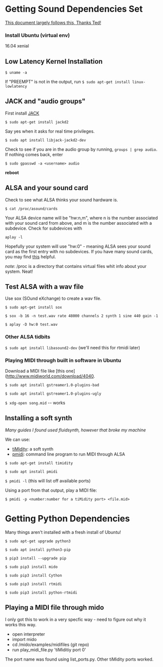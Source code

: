 # Getting Sound Dependencies Set
[This document largely follows this, Thanks Ted!](http://tedfelix.com/linux/linux-midi.html)

### Install Ubuntu (virtual env)
16.04 xenial

## Low Latency Kernel Installation
`$ uname -a`

If "PREEMPT" is not in the output, run
`$ sudo apt-get install linux-lowlatency`

## JACK and "audio groups"

First install [JACK](http://www.jackaudio.org/faq/about.html)

`$ sudo apt-get install jackd2`

Say yes when it asks for real time privileges.

`$ sudo apt install libjack-jackd2-dev`

Check to see if you are in the audio group by running,
`groups | grep audio`. If nothing comes back, enter

`$ sudo gpasswd -a <username> audio`

**reboot**

## ALSA and your sound card
Check to see what ALSA thinks your sound hardware is.

`$ cat /proc/asound/cards`

Your ALSA device name will be "hw:n,m", where n is the number associated with your sound card from above, and m is the number associated with a subdevice. Check for subdevices with

`aplay -l`

Hopefully your system will use "hw:0" - meaning ALSA sees your sound card as the first entry with no subdevices. If you have many sound cards, you may find [this](http://www.alsa-project.org/main/index.php/Asoundrc) helpful.

*note*: /proc is a directory that contains virtual files whit info about your system. Neat!

## Test ALSA with a wav file

Use sox (SOund eXchange) to create a wav file.

`$ sudo apt-get install sox`

`$ sox -b 16 -n test.wav rate 48000 channels 2 synth 1 sine 440 gain -1`

`$ aplay -D hw:0 test.wav`

### Other ALSA tidbits

`$ sudo apt install libasound2-dev` (we'll need this for rtmidi later)

### Playing MIDI through built in software in Ubuntu
Download a MIDI file like [this one](http://www.midiworld.com/download/4040.

`$ sudo apt install gstreamer1.0-plugins-bad`

`$ sudo apt install gstreamer1.0-plugins-ugly`

`$ xdg-open song.mid` -- works

## Installing a soft synth
*Many guides I found used fluidsynth, however that broke my machine*

We can use:
* [tiMidity](https://github.com/geofft/timidity): a soft synth
* [pmidi](http://www.parabola.me.uk/alsa/pmidi.html): command line program to run MIDI through ALSA

`$ sudo apt-get install timidity`

`$ sudo apt install pmidi`

`$ pmidi -l` (this will list off available ports)

Using a port from that output, play a MIDI file:

`$ pmidi -p <number:number for a tiMidity port> <file.mid>`

<!---
# Fluidsynth broke my machine:
check back later lol

 We'll start with fluid synth:

`$ sudo apt-get install fluidsynth`
`$ sudo apt-get install fluid-soundfont-gm`

`fluid-soundfont-gm` may already be installed with `fluidsynth`

Reading for [sound fonts](https://en.wikipedia.org/wiki/SoundFont) and [General MIDI](https://en.wikipedia.org/wiki/General_MIDI) --->

# Getting Python Dependencies
Many things aren't installed with a fresh install of Ubuntu!

`$ sudo apt-get upgrade python3`

`$ sudo apt install python3-pip`

`$ pip3 install --upgrade pip`

`$ sudo pip3 install mido`

`$ sudo pip3 install Cython`

`$ sudo pip3 install rtmidi`

`$ sudo pip3 install python-rtmidi`

## Playing a MIDI file through mido

I only got this to work in a very specfic way - need to figure out why it works this way.

* open interpreter
* import mido
* cd /mido/examples/midifiles (git repo)
* run play_midi_file.py <file> 'tiMiditiy port 0'

The port name was found using list_ports.py. Other tiMidity ports worked.
